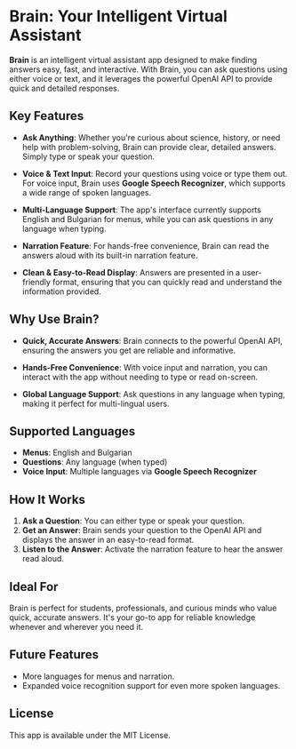 # Brain: Your Intelligent Virtual Assistant

**Brain** is an intelligent virtual assistant app designed to make finding answers easy, fast, and interactive. With Brain, you can ask questions using either voice or text, and it leverages the powerful OpenAI API to provide quick and detailed responses.

## Key Features

- **Ask Anything**: Whether you're curious about science, history, or need help with problem-solving, Brain can provide clear, detailed answers. Simply type or speak your question.
  
- **Voice & Text Input**: Record your questions using voice or type them out. For voice input, Brain uses **Google Speech Recognizer**, which supports a wide range of spoken languages.
  
- **Multi-Language Support**: The app's interface currently supports English and Bulgarian for menus, while you can ask questions in any language when typing.
  
- **Narration Feature**: For hands-free convenience, Brain can read the answers aloud with its built-in narration feature.

- **Clean & Easy-to-Read Display**: Answers are presented in a user-friendly format, ensuring that you can quickly read and understand the information provided.

## Why Use Brain?

- **Quick, Accurate Answers**: Brain connects to the powerful OpenAI API, ensuring the answers you get are reliable and informative.
  
- **Hands-Free Convenience**: With voice input and narration, you can interact with the app without needing to type or read on-screen.

- **Global Language Support**: Ask questions in any language when typing, making it perfect for multi-lingual users.

## Supported Languages

- **Menus**: English and Bulgarian
- **Questions**: Any language (when typed)
- **Voice Input**: Multiple languages via **Google Speech Recognizer**

## How It Works

1. **Ask a Question**: You can either type or speak your question.
2. **Get an Answer**: Brain sends your question to the OpenAI API and displays the answer in an easy-to-read format.
3. **Listen to the Answer**: Activate the narration feature to hear the answer read aloud.

## Ideal For

Brain is perfect for students, professionals, and curious minds who value quick, accurate answers. It's your go-to app for reliable knowledge whenever and wherever you need it.

## Future Features

- More languages for menus and narration.
- Expanded voice recognition support for even more spoken languages.

## License

This app is available under the MIT License.
